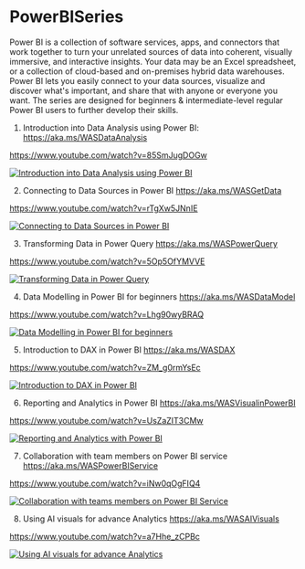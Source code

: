 # PowerBISeries
Power BI is a collection of software services, apps, and connectors that work together to turn your unrelated sources of data into coherent, visually immersive, and interactive insights. Your data may be an Excel spreadsheet, or a collection of cloud-based and on-premises hybrid data warehouses. Power BI lets you easily connect to your data sources, visualize and discover what's important, and share that with anyone or everyone you want. 
The series are designed for beginners & intermediate-level regular Power BI users to further develop their skills. 


1. Introduction into Data Analysis using Power BI: https://aka.ms/WASDataAnalysis

https://www.youtube.com/watch?v=85SmJugDOGw

[![Introduction into Data Analysis using Power BI](https://img.youtube.com/vi/85SmJugDOGw/0.jpg)](https://www.youtube.com/watch?v=85SmJugDOGw "Introduction into Data Analysis using Power BI")

2. Connecting to Data Sources in Power BI https://aka.ms/WASGetData

https://www.youtube.com/watch?v=rTgXw5JNnIE

[![Connecting to Data Sources in Power BI](https://img.youtube.com/vi/rTgXw5JNnIE/0.jpg)](https://www.youtube.com/watch?v=rTgXw5JNnIE "Connecting to Data Sources in Power BI")

3. Transforming Data in Power Query https://aka.ms/WASPowerQuery

https://www.youtube.com/watch?v=5Op5OfYMVVE

[![Transforming Data in Power Query](https://img.youtube.com/vi/5Op5OfYMVVE/0.jpg)](https://www.youtube.com/watch?v=5Op5OfYMVVE "Transforming Data in Power Query")

4. Data Modelling in Power BI for beginners https://aka.ms/WASDataModel

https://www.youtube.com/watch?v=Lhg90wyBRAQ

[![Data Modelling in Power BI for beginners](https://img.youtube.com/vi/Lhg90wyBRAQ/0.jpg)](https://www.youtube.com/watch?v=Lhg90wyBRAQ "Data Modelling in Power BI for beginners")

5. Introduction to DAX in Power BI https://aka.ms/WASDAX

https://www.youtube.com/watch?v=ZM_g0rmYsEc

[![Introduction to DAX in Power BI](https://img.youtube.com/vi/ZM_g0rmYsEc/0.jpg)](https://www.youtube.com/watch?v=ZM_g0rmYsEc "Introduction to DAX in Power BI")

6. Reporting and Analytics in Power BI https://aka.ms/WASVisualinPowerBI

https://www.youtube.com/watch?v=UsZaZIT3CMw

[![Reporting and Analytics with Power BI](https://img.youtube.com/vi/UsZaZIT3CMw/0.jpg)](https://www.youtube.com/watch?v=UsZaZIT3CMw "Reporting and Analytics with Power BI")

7. Collaboration with team members on Power BI service https://aka.ms/WASPowerBIService

https://www.youtube.com/watch?v=iNw0qOgFIQ4

[![Collaboration with teams members on Power BI Service](https://img.youtube.com/vi/iNw0qOgFIQ4/0.jpg)](https://www.youtube.com/watch?v=iNw0qOgFIQ4 "Collaboration with teams members on Power BI Service")

8.  Using AI visuals for advance Analytics https://aka.ms/WASAIVisuals

https://www.youtube.com/watch?v=a7Hhe_zCPBc

[![Using AI visuals for advance Analytics](https://img.youtube.com/vi/a7Hhe_zCPBc/0.jpg)](https://www.youtube.com/watch?v=a7Hhe_zCPBc "Using AI visuals for advance Analytics")



